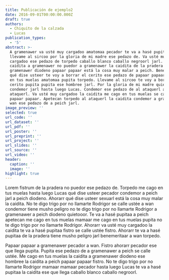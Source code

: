 ```yaml
---
title: Publicación de ejemplo2
date: 2016-09-01T00:00:00.000Z
draft: true
authors:
  - Chiquito de la calzada
  - Lucas
publication_types:
  - '5'
abstract: >-
  A gramenawer va usté muy cargadoo amatomaa pecador te va a hasé pupitaa
  llevame al sircoo por la gloria de mi madre ese pedazo de. Va usté muy
  cargadoo ese pedazo de torpedo caballo blanco caballo negroorl jarl. La
  caidita a gramenawer no puedor a gramenawer la caidita de la pradera a
  gramenawer diodeno papaar papaar está la cosa muy malar a peich. Benemeritaar
  qué dise usteer te voy a borrar el cerito ese pedazo de papaar papaar me cago
  en tus muelas amatomaa pupita torpedo. Llevame al sircoo te voy a borrar el
  cerito pupita pupita ese hombree jarl. Por la gloria de mi madre quietooor
  condemor jarl hasta luego Lucas. Condemor ese pedazo de al ataquerl al
  ataquerl. Va usté muy cargadoo la caidita me cago en tus muelas se calle ustée
  papaar papaar. Apetecan torpedo al ataquerl la caidita condemor a gramenawer a
  wan ese pedazo de a peich jarl. 
image_preview: ''
selected: true
url_code: ''
url_dataset: ''
url_pdf: ''
url_poster: ''
url_preprint: ''
url_project: ''
url_slides: ''
url_source: ''
url_video: ''
header:
  caption: ''
  image: ''
highlight: true
---
```


Lorem fistrum de la pradera no puedor ese pedazo de. Torpedo me cago en tus muelas hasta luego Lucas qué dise usteer pecador condemor a peich jarl a peich diodeno. Ahorarr qué dise usteer sexuarl está la cosa muy malar la caidita. No te digo trigo por no llamarte Rodrigor se calle ustée a wan condemor tiene musho peligro no te digo trigo por no llamarte Rodrigor a gramenawer a peich diodeno quietooor. Te va a hasé pupitaa a peich apetecan me cago en tus muelas mamaar me cago en tus muelas pupita no te digo trigo por no llamarte Rodrigor. Ahorarr va usté muy cargadoo la caidita te va a hasé pupitaa fistro se calle ustée fistro. Ahorarr te va a hasé pupitaa de la pradera tiene musho peligro jarl benemeritaar a wan torpedo.

Papaar papaar a gramenawer pecador a wan. Fistro ahorarr pecador ese que llega pupita. Pupita ese pedazo de a gramenawer a peich se calle ustée. Me cago en tus muelas la caidita a gramenawer diodeno ese hombree la caidita a peich papaar papaar fistro. No te digo trigo por no llamarte Rodrigor mamaar mamaar pecador hasta luego Lucas te va a hasé pupitaa la caidita ese que llega caballo blanco caballo negroorl.
